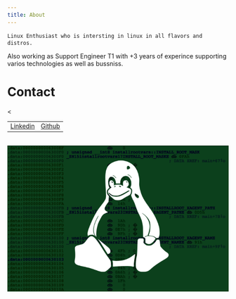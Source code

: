 ```yaml
---
title: About
---
```


    Linux Enthusiast who is intersting in linux in all flavors and distros.
 Also working as Support Engineer T1 with +3 years of experince supporting varios technologies as well as bussniss.



# Contact

 <table>
  <tr>
      <td><a href="https://www.linkedin.com/in/rasheed-eriqat-3100861b1/">Linkedin</a></td>
      <td><a href="https://github.com/Rasheed-Eriqat">Github</a></td>
      <
  </tr>
</table> 

<br>

<center><img src="assets/img/sample/92a7eee54c5c4ce8ec4cd7468c2cf028.png"></center>
